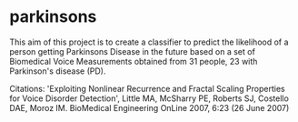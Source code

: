 # parkinsons
This aim of this project is to create a classifier to predict the likelihood of a person getting Parkinsons Disease in the 
future based on  a set of Biomedical Voice Measurements obtained from 31 people, 23 with Parkinson's disease (PD).




Citations:
'Exploiting Nonlinear Recurrence and Fractal Scaling Properties for Voice Disorder Detection', Little MA, McSharry PE, Roberts SJ, Costello DAE, Moroz IM. BioMedical Engineering OnLine 2007, 6:23 (26 June 2007)
